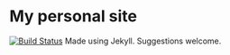 # My personal site
[![Build Status](https://travis-ci.org/rouzbeh/rouzbeh.github.io.svg?branch=source)](https://travis-ci.org/rouzbeh/rouzbeh.github.io)
Made using Jekyll. Suggestions welcome.
